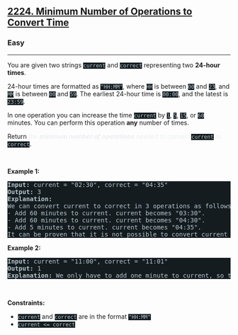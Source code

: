 <h2><a href="https://leetcode.com/problems/minimum-number-of-operations-to-convert-time/">2224. Minimum Number of Operations to Convert Time</a></h2><h3>Easy</h3><hr><div><p>You are given two strings <code style="background-color: rgb(20, 28, 32) !important; color: rgb(183, 198, 205) !important;">current</code> and <code style="background-color: rgb(20, 28, 32) !important; color: rgb(183, 198, 205) !important;">correct</code> representing two <strong>24-hour times</strong>.</p>

<p>24-hour times are formatted as <code style="background-color: rgb(20, 28, 32) !important; color: rgb(183, 198, 205) !important;">"HH:MM"</code>, where <code style="background-color: rgb(20, 28, 32) !important; color: rgb(183, 198, 205) !important;">HH</code> is between <code style="background-color: rgb(20, 28, 32) !important; color: rgb(183, 198, 205) !important;">00</code> and <code style="background-color: rgb(20, 28, 32) !important; color: rgb(183, 198, 205) !important;">23</code>, and <code style="background-color: rgb(20, 28, 32) !important; color: rgb(183, 198, 205) !important;">MM</code> is between <code style="background-color: rgb(20, 28, 32) !important; color: rgb(183, 198, 205) !important;">00</code> and <code style="background-color: rgb(20, 28, 32) !important; color: rgb(183, 198, 205) !important;">59</code>. The earliest 24-hour time is <code style="background-color: rgb(20, 28, 32) !important; color: rgb(183, 198, 205) !important;">00:00</code>, and the latest is <code style="background-color: rgb(20, 28, 32) !important; color: rgb(183, 198, 205) !important;">23:59</code>.</p>

<p>In one operation you can increase the time <code style="background-color: rgb(20, 28, 32) !important; color: rgb(183, 198, 205) !important;">current</code> by <code style="background-color: rgb(20, 28, 32) !important; color: rgb(183, 198, 205) !important;">1</code>, <code style="background-color: rgb(20, 28, 32) !important; color: rgb(183, 198, 205) !important;">5</code>, <code style="background-color: rgb(20, 28, 32) !important; color: rgb(183, 198, 205) !important;">15</code>, or <code style="background-color: rgb(20, 28, 32) !important; color: rgb(183, 198, 205) !important;">60</code> minutes. You can perform this operation <strong>any</strong> number of times.</p>

<p>Return <em style="color: rgb(234, 238, 241) !important;">the <strong>minimum number of operations</strong> needed to convert </em><code style="background-color: rgb(20, 28, 32) !important; color: rgb(183, 198, 205) !important;">current</code><em style="color: rgb(234, 238, 241) !important;"> to </em><code style="background-color: rgb(20, 28, 32) !important; color: rgb(183, 198, 205) !important;">correct</code>.</p>

<p>&nbsp;</p>
<p><strong class="example">Example 1:</strong></p>

<pre style="background-color: rgb(20, 28, 32) !important; color: rgb(182, 198, 206) !important;"><strong>Input:</strong> current = "02:30", correct = "04:35"
<strong>Output:</strong> 3
<strong>Explanation:
</strong>We can convert current to correct in 3 operations as follows:
- Add 60 minutes to current. current becomes "03:30".
- Add 60 minutes to current. current becomes "04:30".
- Add 5 minutes to current. current becomes "04:35".
It can be proven that it is not possible to convert current to correct in fewer than 3 operations.</pre>

<p><strong class="example">Example 2:</strong></p>

<pre style="background-color: rgb(20, 28, 32) !important; color: rgb(182, 198, 206) !important;"><strong>Input:</strong> current = "11:00", correct = "11:01"
<strong>Output:</strong> 1
<strong>Explanation:</strong> We only have to add one minute to current, so the minimum number of operations needed is 1.
</pre>

<p>&nbsp;</p>
<p><strong>Constraints:</strong></p>

<ul>
	<li><code style="background-color: rgb(20, 28, 32) !important; color: rgb(183, 198, 205) !important;">current</code> and <code style="background-color: rgb(20, 28, 32) !important; color: rgb(183, 198, 205) !important;">correct</code> are in the format <code style="background-color: rgb(20, 28, 32) !important; color: rgb(183, 198, 205) !important;">"HH:MM"</code></li>
	<li><code style="background-color: rgb(20, 28, 32) !important; color: rgb(183, 198, 205) !important;">current &lt;= correct</code></li>
</ul>
</div>